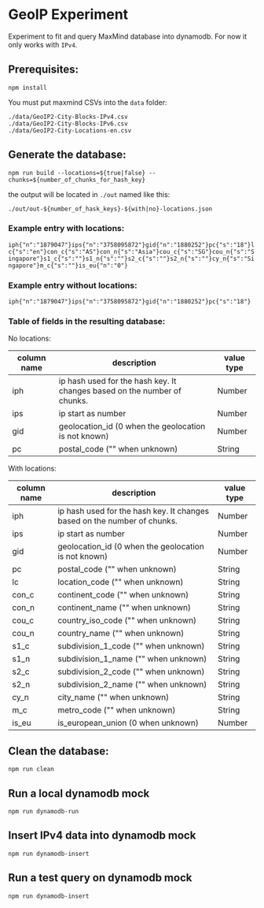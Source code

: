 # GeoIP Experiment

Experiment to fit and query MaxMind database into dynamodb. For now it only works with `IPv4`.

## Prerequisites:

```
npm install
```

You must put maxmind CSVs into the `data` folder:

```
./data/GeoIP2-City-Blocks-IPv4.csv
./data/GeoIP2-City-Blocks-IPv6.csv
./data/GeoIP2-City-Locations-en.csv
```

## Generate the database:

```
npm run build --locations=${true|false} --chunks=${number_of_chunks_for_hash_key}
```

the output will be located in `./out` named like this:

`./out/out-${number_of_hask_keys}-${with|no}-locations.json`

### Example entry with locations:

`iph{"n":"1879047"}ips{"n":"3758095872"}gid{"n":"1880252"}pc{"s":"18"}lc{"s":"en"}con_c{"s":"AS"}con_n{"s":"Asia"}cou_c{"s":"SG"}cou_n{"s":"Singapore"}s1_c{"s":""}s1_n{"s":""}s2_c{"s":""}s2_n{"s":""}cy_n{"s":"Singapore"}m_c{"s":""}is_eu{"n":"0"}`

### Example entry without locations:

`iph{"n":"1879047"}ips{"n":"3758095872"}gid{"n":"1880252"}pc{"s":"18"}`

### Table of fields in the resulting database:

No locations:

| column name | description                                                              | value type |
| ----------- | ------------------------------------------------------------------------ | ---------- |
| iph         | ip hash used for the hash key. It changes based on the number of chunks. | Number     |
| ips         | ip start as number                                                       | Number     |
| gid         | geolocation_id (0 when the geolocation is not known)                     | Number     |
| pc          | postal_code ("" when unknown)                                            | String     |

With locations:

| column name | description                                                              | value type |
| ----------- | ------------------------------------------------------------------------ | ---------- |
| iph         | ip hash used for the hash key. It changes based on the number of chunks. | Number     |
| ips         | ip start as number                                                       | Number     |
| gid         | geolocation_id (0 when the geolocation is not known)                     | Number     |
| pc          | postal_code ("" when unknown)                                            | String     |
| lc          | location_code ("" when unknown)                                          | String     |
| con_c       | continent_code ("" when unknown)                                         | String     |
| con_n       | continent_name ("" when unknown)                                         | String     |
| cou_c       | country_iso_code ("" when unknown)                                       | String     |
| cou_n       | country_name ("" when unknown)                                           | String     |
| s1_c        | subdivision_1_code ("" when unknown)                                     | String     |
| s1_n        | subdivision_1_name ("" when unknown)                                     | String     |
| s2_c        | subdivision_2_code ("" when unknown)                                     | String     |
| s2_n        | subdivision_2_name ("" when unknown)                                     | String     |
| cy_n        | city_name ("" when unknown)                                              | String     |
| m_c         | metro_code ("" when unknown)                                             | String     |
| is_eu       | is_european_union (0 when unknown)                                       | Number     |

## Clean the database:

```
npm run clean
```

## Run a local dynamodb mock

```
npm run dynamodb-run
```

## Insert IPv4 data into dynamodb mock

```
npm run dynamodb-insert
```

## Run a test query on dynamodb mock

```
npm run dynamodb-insert
```

